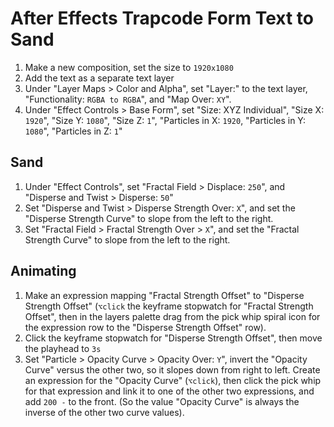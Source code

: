 # After Effects Trapcode Form Text to Sand

1. Make a new composition, set the size to `1920x1080`
2. Add the text as a separate text layer
3. Under "Layer Maps > Color and Alpha", set "Layer:" to the text layer, "Functionality: `RGBA to RGBA`", and "Map Over: `XY`".
4. Under "Effect Controls > Base Form", set "Size: XYZ Individual", "Size X: `1920`", "Size Y: `1080`", "Size Z: `1`", "Particles in X: `1920`, "Particles in Y: `1080`", "Particles in Z: `1`"

## Sand

1. Under "Effect Controls", set "Fractal Field > Displace: `250`", and "Disperse and Twist > Disperse: `50`"
2. Set "Disperse and Twist > Disperse Strength Over: `X`", and set the "Disperse Strength Curve" to slope from the left to the right.
3. Set "Fractal Field > Fractal Strength Over > `X`", and set the "Fractal Strength Curve" to slope from the left to the right.

## Animating

1. Make an expression mapping "Fractal Strength Offset" to "Disperse Strength Offset" (`⌥click` the keyframe stopwatch for "Fractal Strength Offset", then in the layers palette drag from the pick whip spiral icon for the expression row to the "Disperse Strength Offset" row).
2. Click the keyframe stopwatch for "Disperse Strength Offset", then move the playhead to `3s`
3. Set "Particle > Opacity Curve > Opacity Over: `Y`", invert the "Opacity Curve" versus the other two, so it slopes down from right to left. Create an expression for the "Opacity Curve" (`⌥click`), then click the pick whip for that expression and link it to one of the other two expressions, and add `200 -` to the front. (So the value "Opacity Curve" is always the inverse of the other two curve values).
